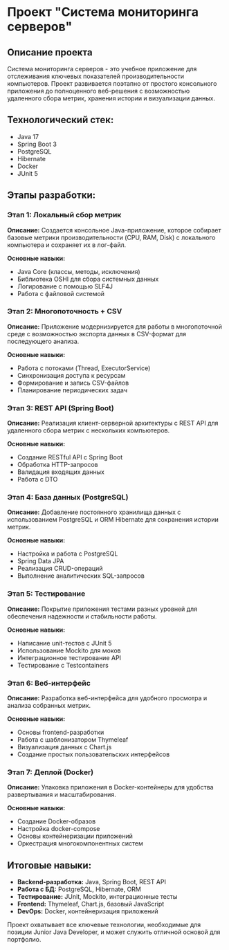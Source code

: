 # Проект "Система мониторинга серверов"

## Описание проекта
Система мониторинга серверов - это учебное приложение для отслеживания ключевых показателей производительности компьютеров. Проект развивается поэтапно от простого консольного приложения до полноценного веб-решения с возможностью удаленного сбора метрик, хранения истории и визуализации данных.

## Технологический стек:
- Java 17
- Spring Boot 3
- PostgreSQL
- Hibernate
- Docker
- JUnit 5

## Этапы разработки:

### Этап 1: Локальный сбор метрик
**Описание:** Создается консольное Java-приложение, которое собирает базовые метрики производительности (CPU, RAM, Disk) с локального компьютера и сохраняет их в лог-файл.

**Основные навыки:**
- Java Core (классы, методы, исключения)
- Библиотека OSHI для сбора системных данных
- Логирование с помощью SLF4J
- Работа с файловой системой

### Этап 2: Многопоточность + CSV
**Описание:** Приложение модернизируется для работы в многопоточной среде с возможностью экспорта данных в CSV-формат для последующего анализа.

**Основные навыки:**
- Работа с потоками (Thread, ExecutorService)
- Синхронизация доступа к ресурсам
- Формирование и запись CSV-файлов
- Планирование периодических задач

### Этап 3: REST API (Spring Boot)
**Описание:** Реализация клиент-серверной архитектуры с REST API для удаленного сбора метрик с нескольких компьютеров.

**Основные навыки:**
- Создание RESTful API с Spring Boot
- Обработка HTTP-запросов
- Валидация входящих данных
- Работа с DTO

### Этап 4: База данных (PostgreSQL)
**Описание:** Добавление постоянного хранилища данных с использованием PostgreSQL и ORM Hibernate для сохранения истории метрик.

**Основные навыки:**
- Настройка и работа с PostgreSQL
- Spring Data JPA
- Реализация CRUD-операций
- Выполнение аналитических SQL-запросов

### Этап 5: Тестирование
**Описание:** Покрытие приложения тестами разных уровней для обеспечения надежности и стабильности работы.

**Основные навыки:**
- Написание unit-тестов с JUnit 5
- Использование Mockito для моков
- Интеграционное тестирование API
- Тестирование с Testcontainers

### Этап 6: Веб-интерфейс
**Описание:** Разработка веб-интерфейса для удобного просмотра и анализа собранных метрик.

**Основные навыки:**
- Основы frontend-разработки
- Работа с шаблонизатором Thymeleaf
- Визуализация данных с Chart.js
- Создание простых пользовательских интерфейсов

### Этап 7: Деплой (Docker)
**Описание:** Упаковка приложения в Docker-контейнеры для удобства развертывания и масштабирования.

**Основные навыки:**
- Создание Docker-образов
- Настройка docker-compose
- Основы контейнеризации приложений
- Оркестрация многокомпонентных систем

## Итоговые навыки:
- **Backend-разработка:** Java, Spring Boot, REST API
- **Работа с БД:** PostgreSQL, Hibernate, ORM
- **Тестирование:** JUnit, Mockito, интеграционные тесты
- **Frontend:** Thymeleaf, Chart.js, базовый JavaScript
- **DevOps:** Docker, контейнеризация приложений

Проект охватывает все ключевые технологии, необходимые для позиции Junior Java Developer, и может служить отличной основой для портфолио.